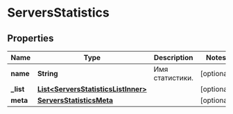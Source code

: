 

# ServersStatistics


## Properties

| Name | Type | Description | Notes |
|------------ | ------------- | ------------- | -------------|
|**name** | **String** | Имя статистики. |  [optional] |
|**_list** | [**List&lt;ServersStatisticsListInner&gt;**](ServersStatisticsListInner.md) |  |  [optional] |
|**meta** | [**ServersStatisticsMeta**](ServersStatisticsMeta.md) |  |  [optional] |



